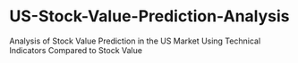 # US-Stock-Value-Prediction-Analysis
Analysis of Stock Value Prediction in the US Market Using Technical Indicators Compared to Stock Value
